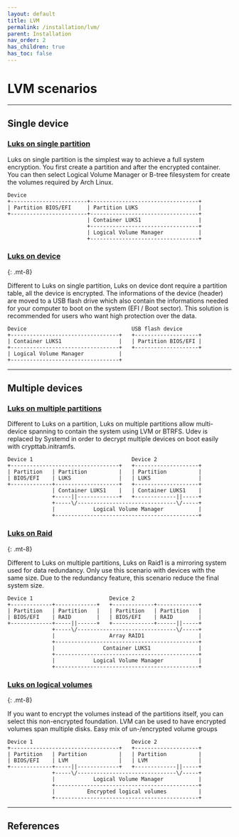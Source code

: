 ```yaml
---
layout: default
title: LVM
permalink: /installation/lvm/
parent: Installation
nav_order: 2
has_children: true
has_toc: false
---
```


# LVM scenarios

---

## Single device

### [Luks on single partition](/Andromeda/installation/lvm/luks-single-partition/)

Luks on single partition is the simplest way to achieve a full system encryption. You first create a partition and after the encrypted container. You can then select Logical Volume Manager or B-tree filesystem for create the volumes required by Arch Linux.

```
Device
+------------------------+----------------------------------+
| Partition BIOS/EFI     | Partition LUKS                   |
+------------------------+----------------------------------+
                         | Container LUKS1                  |
                         +----------------------------------+
                         | Logical Volume Manager           |
                         +----------------------------------+
```

### [Luks on device](/Andromeda/installation/lvm/luks-device/)
{: .mt-8}

Different to Luks on single partition, Luks on device dont require a partition table, all the device is encrypted. The informations of the device (header) are moved to a USB flash drive which also contain the informations needed for your computer to boot on the system (EFI / Boot sector). This solution is recommended for users who want high protection over the data.

```
Device                                 USB flash device
+----------------------------------+   +--------------------+
| Container LUKS1                  |   | Partition BIOS/EFI |
+----------------------------------+   +--------------------+
| Logical Volume Manager           |
+----------------------------------+
```

---

## Multiple devices

### [Luks on multiple partitions](/Andromeda/installation/lvm/luks-multiple-partitions/)

Different to Luks on a partition, Luks on multiple partitions allow multi-device spanning to contain the system using LVM or BTRFS. Udev is replaced by Systemd in order to decrypt multiple devices on boot easily with crypttab.initramfs.

```
Device 1                               Device 2
+----------------------------------+   +--------------------+
| Partition   | Partition          |   | Partition          |
| BIOS/EFI    | LUKS               |   | LUKS               |
+-------------+--------------------+   +--------------------+
              | Container LUKS1    |   | Container LUKS1    |
              +-----||-------------+   +-------------||-----+
              +-----\/-------------------------------\/-----+
              |            Logical Volume Manager           |
              +---------------------------------------------+
```

### [Luks on Raid](/Andromeda/installation/lvm/luks-raid/)
{: .mt-8}

Different to Luks on multiple partitions, Luks on Raid1 is a mirroring system used for data redundancy. Only use this scenario with devices with the same size. Due to the redundancy feature, this scenario reduce the final system size.

```
Device 1                        Device 2
+-------------+-------------+   +-------------+-------------+
| Partition   | Partition   |   | Partition   | Partition   |
| BIOS/EFI    | RAID        |   | BIOS/EFI    | RAID        |
+-------------+-----||------+   +-------------+------||-----+
              +-----\/-------------------------------\/-----+
              |                 Array RAID1                 |
              +---------------------------------------------+
              |               Container LUKS1               |
              +---------------------------------------------+
              |            Logical Volume Manager           |
              +---------------------------------------------+
```

### [Luks on logical volumes](/Andromeda/installation/lvm/luks-lvm/)
{: .mt-8}

If you want to encrypt the volumes instead of the partitions itself, you can select this non-encrypted foundation. LVM can be used to have encrypted volumes span multiple disks. Easy mix of un-/encrypted volume groups

```
Device 1                               Device 2
+----------------------------------+   +--------------------+
| Partition   | Partition          |   | Partition          |
| BIOS/EFI    | LVM                |   | LVM                |
+-------------+-----||-------------+   +-------------||-----+
              +-----\/-------------------------------\/-----+
              |            Logical Volume Manager           |
              +---------------------------------------------+
              |          Encrypted logical volumes          |
              +---------------------------------------------+       
```

---

## References
